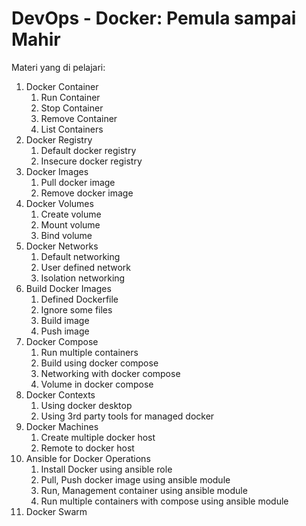 # DevOps - Docker: Pemula sampai Mahir

Materi yang di pelajari:

1. Docker Container
   1. Run Container
   2. Stop Container
   3. Remove Container
   4. List Containers
2. Docker Registry
   1. Default docker registry
   2. Insecure docker registry
3. Docker Images
   1. Pull docker image
   2. Remove docker image
4. Docker Volumes
   1. Create volume
   2. Mount volume
   3. Bind volume
5. Docker Networks
   1. Default networking
   2. User defined network
   3. Isolation networking
6. Build Docker Images
   1. Defined Dockerfile
   2. Ignore some files
   3. Build image
   4. Push image
7. Docker Compose
   1. Run multiple containers
   2. Build using docker compose
   3. Networking with docker compose
   4. Volume in docker compose
8. Docker Contexts
   1. Using docker desktop
   2. Using 3rd party tools for managed docker
9. Docker Machines
   1. Create multiple docker host
   2. Remote to docker host
10. Ansible for Docker Operations
    1. Install Docker using ansible role
    2. Pull, Push docker image using ansible module
    3. Run, Management container using ansible module
    4. Run multiple containers with compose using ansible module
11. Docker Swarm

